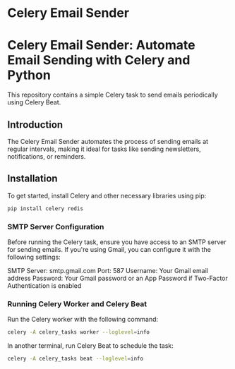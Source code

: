 # Celery Email Sender

# Celery Email Sender: Automate Email Sending with Celery and Python

This repository contains a simple Celery task to send emails periodically using Celery Beat.

## Introduction

The Celery Email Sender automates the process of sending emails at regular intervals, making it ideal for tasks like sending newsletters, notifications, or reminders.

## Installation

To get started, install Celery and other necessary libraries using pip:

```bash
pip install celery redis
```
### SMTP Server Configuration
Before running the Celery task, ensure you have access to an SMTP server for sending emails. If you're using Gmail, you can configure it with the following settings:

SMTP Server: smtp.gmail.com
Port: 587
Username: Your Gmail email address
Password: Your Gmail password or an App Password if Two-Factor Authentication is enabled

### Running Celery Worker and Celery Beat
Run the Celery worker with the following command:
```bash
celery -A celery_tasks worker --loglevel=info
```
In another terminal, run Celery Beat to schedule the task:
```bash
celery -A celery_tasks beat --loglevel=info
```
